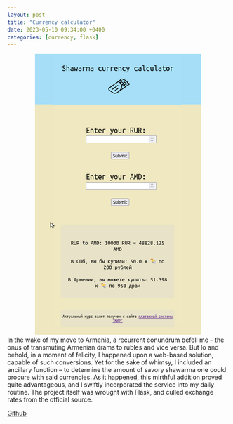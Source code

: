 ```yaml
---
layout: post
title: "Currency calculator"
date: 2023-05-10 09:34:00 +0400
categories: [currency, flask]
---
```


<!-- ![Shavarma](/static/images/Shawarma.png) -->
<center>
<picture>
  <source media="(max-width: 375px)" srcset="/static/images/Shawarma-375w.png">
  <source media="(max-width: 640px)" srcset="/static/images/Shawarma.png">
  <img src="/static/images/Shawarma.png" alt="Screenshot">
</picture>
</center>
In the wake of my move to Armenia, a recurrent conundrum befell me – the onus of transmuting Armenian drams to rubles and vice versa. But lo and behold, in a moment of felicity, I happened upon a web-based solution, capable of such conversions. Yet for the sake of whimsy, I included an ancillary function – to determine the amount of savory shawarma one could procure with said currencies. As it happened, this mirthful addition proved quite advantageous, and I swiftly incorporated the service into my daily routine. The project itself was wrought with Flask, and culled exchange rates from the official source.

[Github](https://github.com/ta0ma0/shavarma-calculator.git)
